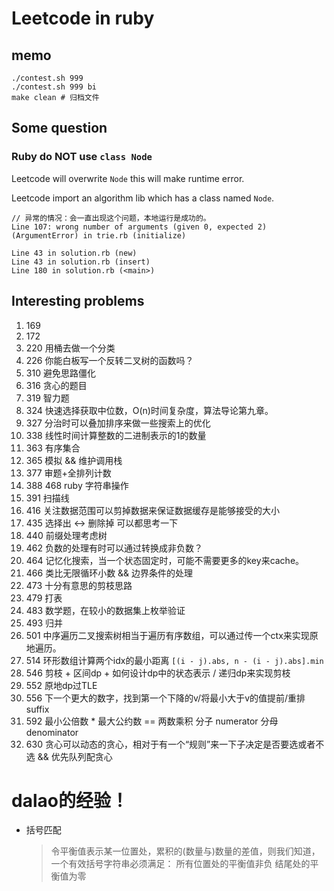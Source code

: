 # Leetcode in ruby

## memo

```shell
./contest.sh 999
./contest.sh 999 bi
make clean # 归档文件
```

## Some question

### **Ruby** do **NOT** use `class Node`

Leetcode will overwrite `Node` this will make runtime error.

Leetcode import an algorithm lib which has a class named `Node`.

```plain
// 异常的情况：会一直出现这个问题，本地运行是成功的。
Line 107: wrong number of arguments (given 0, expected 2) (ArgumentError) in trie.rb (initialize)

Line 43 in solution.rb (new)
Line 43 in solution.rb (insert)
Line 180 in solution.rb (<main>)
```

## Interesting problems

1. 169
1. 172
1. 220 用桶去做一个分类
1. 226 你能白板写一个反转二叉树的函数吗？
1. 310 避免思路僵化
1. 316 贪心的题目
1. 319 智力题
1. 324 快速选择获取中位数，O(n)时间复杂度，算法导论第九章。
1. 327 分治时可以叠加排序来做一些搜索上的优化
1. 338 线性时间计算整数的二进制表示的1的数量
1. 363 有序集合
1. 365 模拟 && 维护调用栈
1. 377 审题+全排列计数
1. 388 468 ruby 字符串操作
1. 391 扫描线
1. 416 关注数据范围可以剪掉数据来保证数据缓存是能够接受的大小
1. 435 选择出 <-> 删除掉 可以都思考一下
1. 440 前缀处理考虑树
1. 462 负数的处理有时可以通过转换成非负数？
1. 464 记忆化搜索，当一个状态固定时，可能不需要更多的key来cache。
1. 466 类比无限循环小数 && 边界条件的处理
1. 473 十分有意思的剪枝思路
1. 479 打表
2. 483 数学题，在较小的数据集上枚举验证
1. 493 归并
1. 501 中序遍历二叉搜索树相当于遍历有序数组，可以通过传一个ctx来实现原地遍历。
1. 514 环形数组计算两个idx的最小距离 `[(i - j).abs, n - (i - j).abs].min`
1. 546 剪枝 + 区间dp + 如何设计dp中的状态表示 / 递归dp来实现剪枝
1. 552 原地dp过TLE
1. 556 下一个更大的数字，找到第一个下降的v/将最小大于v的值提前/重排suffix
1. 592 最小公倍数 * 最大公约数 == 两数乘积 分子 numerator 分母 denominator
1. 630 贪心可以动态的贪心，相对于有一个“规则”来一下子决定是否要选或者不选 && 优先队列配贪心

# dalao的经验！

- 括号匹配

    > 令平衡值表示某一位置处，累积的(数量与)数量的差值，则我们知道，一个有效括号字符串必须满足：
    > 所有位置处的平衡值非负
    > 结尾处的平衡值为零
